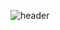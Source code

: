 ![header](https://capsule-render.vercel.app/api?type=waving)
<div data-iframe-width="150" data-iframe-height="270" data-share-badge-id="cf2cc702-c1ef-4a42-8080-abc44dc4f4ff" data-share-badge-host="https://www.credly.com"></div><script type="text/javascript" async src="//cdn.credly.com/assets/utilities/embed.js"></script>
